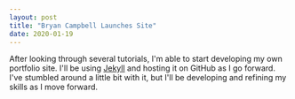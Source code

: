 ```yaml
---
layout: post
title: "Bryan Campbell Launches Site"
date: 2020-01-19
---
```


After looking through several tutorials, I'm able to start developing my own portfolio site. I'll be using [Jekyll](http://jekyllrb.com) and hosting it on GitHub as I go forward. I've stumbled around a little bit with it, but I'll be developing and refining my skills as I move forward.
